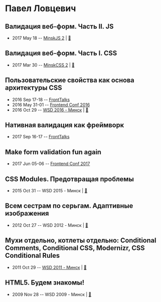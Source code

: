 # Павел Ловцевич

## Валидация веб-форм. Часть II. JS
- 2017 May 18 -- [MinskJS 2](https://www.youtube.com/watch?v=nxtd_idTddo)  | [:notebook:](https://drive.google.com/file/d/1GDIb4ETB24yUsjBPHMocKRRs5YRoioH8/view)  
## Валидация веб-форм. Часть I. CSS
- 2017 Mar 30 -- [MinskCSS 2](https://www.youtube.com/watch?v=MPqY92O-wMo)  | [:notebook:](https://github.com/lautsevich/css-validation-minskcss-2017)  
## Пользовательские свойства как основа архитектуры CSS
- 2016 Sep 17-18 -- [FrontTalks](https://events.yandex.ru/lib/talks/3926/)    
- 2016 May 31-01 -- [Frontend Conf 2016](https://www.youtube.com/watch?v=T0DO8OSmQUI)    
- 2016 Oct 29 -- [WSD 2016 - Минск](https://www.youtube.com/watch?v=4fEqptmymRM)  | [:notebook:](https://wsd.events/2016/10/29/pres/custom-properties/)  
## Нативная валидация как фреймворк
- 2017 Sep 16-17 -- [FrontTalks](https://events.yandex.ru/lib/talks/4852/)    
## Make form validation fun again
- 2017 Jun 05-06 -- [Frontend Conf 2017](https://www.youtube.com/watch?v=wQdimobGCpc)    
## СSS Modules. Предотвращая проблемы
- 2015 Oct 31 -- WSD 2015 - Минск  | [:notebook:](https://wsd.events/2015/10/31/pres/css-modules/)  
## Всем сестрам по серьгам. Адаптивные изображения
- 2012 Oct 27 -- WSD 2012 - Минск  | [:notebook:](https://wsd.events/2012/10/27/pres/adaptive-images/)  
## Мухи отдельно, котлеты отдельно: Conditional Comments, Conditional CSS, Modernizr, CSS Conditional Rules
- 2011 Oct 29 -- [WSD 2011 - Минск](https://www.youtube.com/watch?v=meqYvmct33k)  | [:notebook:](https://wsd.events/2011/10/29/pres/conditional-css/)  
## HTML5. Будем знакомы!
- 2009 Nov 28 -- WSD 2009 - Минск  | [:notebook:](https://wsd.events/2009/11/28/pres/html5.pdf)  
